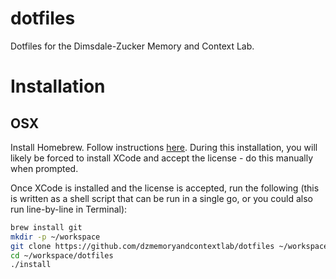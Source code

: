 # dotfiles

Dotfiles for the Dimsdale-Zucker Memory and Context Lab.

# Installation

## OSX

Install Homebrew. Follow instructions [here](https://brew.sh/). During this installation, you will likely be forced to install XCode and accept the license - do this manually when prompted.

Once XCode is installed and the license is accepted, run the following (this is written as a shell script that can be run in a single go, or you could also run line-by-line in Terminal):

```sh
brew install git
mkdir -p ~/workspace
git clone https://github.com/dzmemoryandcontextlab/dotfiles ~/workspace/
cd ~/workspace/dotfiles
./install
```